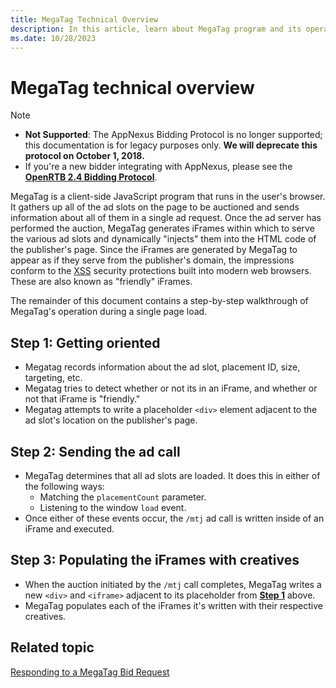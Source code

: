 ```yaml
---
title: MegaTag Technical Overview
description: In this article, learn about MegaTag program and its operation during a single page load through a detailed walkthrough.
ms.date: 10/28/2023
---
```


# MegaTag technical overview

> [!NOTE]
>
> - **Not Supported**: The AppNexus Bidding Protocol is no longer supported; this documentation is for legacy purposes only. **We will deprecate this protocol on October 1, 2018.**
> - If you're a new bidder integrating with AppNexus, please see the **[OpenRTB 2.4 Bidding Protocol](https://www.iab.com/wp-content/uploads/2016/03/OpenRTB-API-Specification-Version-2-4-FINAL.pdf)**.

MegaTag is a client-side JavaScript program that runs in the user's browser. It gathers up all of the ad slots on the page to be auctioned
and sends information about all of them in a single ad request. Once the ad server has performed the auction, MegaTag generates iFrames within which to serve the various ad slots and dynamically "injects" them into the HTML code of the publisher's page. Since the iFrames are generated by MegaTag to appear as if they serve from the publisher's domain, the impressions conform to the [XSS](https://en.wikipedia.org/wiki/Cross-site_scripting) security protections built into modern web browsers. These are also known as "friendly" iFrames.

The remainder of this document contains a step-by-step walkthrough of MegaTag's operation during a single page load.

## Step 1: Getting oriented

- Megatag records information about the ad slot, placement ID, size, targeting, etc.
- Megatag tries to detect whether or not its in an iFrame, and whether or not that iFrame is "friendly."
- Megatag attempts to write a placeholder `<div>` element adjacent to the ad slot's location on the publisher's page.

## Step 2: Sending the ad call

- MegaTag determines that all ad slots are loaded. It does this in either of the following ways:
  - Matching the `placementCount` parameter.
  - Listening to the window `load` event.
- Once either of these events occur, the `/mtj` ad call is written inside of an iFrame and executed.

## Step 3: Populating the iFrames with creatives

- When the auction initiated by the `/mtj` call completes, MegaTag writes a new `<div>` and `<iframe>` adjacent to its placeholder from **[Step 1](#step-1-getting-oriented)** above.
- MegaTag populates each of the iFrames it's written with their respective creatives.

## Related topic

[Responding to a MegaTag Bid Request](responding-to-a-megatag-bid-request.md)
